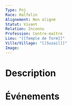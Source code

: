 ```yaml
---
Type: Pnj
Race: Halfelin
Alignement: Non aligné
Statut: Vivant
Relation: Inconnu
Profession: Contre-maître
Lieu: "[[Temple de Torm]]"
Ville/Village: "[[Suzail]]"
Image:
---
```


# Description

# Événements
